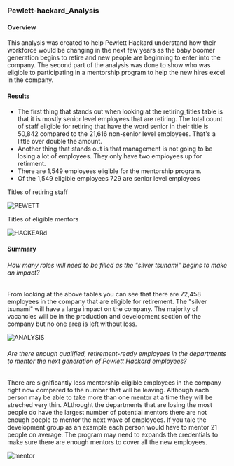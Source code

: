 ### Pewlett-hackard_Analysis
#### Overview
This analysis was created to help Pewlett Hackard understand how their workforce would be changing in the next few years
as the baby boomer generation begins to retire and new people are beginning to enter into the company. The second part of the 
analysis was done to show who was eligible to participating in a mentorship program to help the new hires excel in the company.
#### Results 
* The first thing that stands out when looking at the retiring_titles table is that it is mostly senior level employees that are retiring. The total count of staff eligible for retiring that have the word senior in their title is 50,842 compared to the 21,616 non-senior level employees. That's a little over double the amount.
* Another thing that stands out is that management is not going to be losing a lot of employees. They only have two employees up for retirment.
* There are 1,549 employees eligible for the mentorship program.
* Of the 1,549 eligible employees 729 are senior level employees

Titles of retiring staff

![PEWETT](https://user-images.githubusercontent.com/105613428/180626342-c11ce96c-3cbd-4e38-9da7-3e9ffb4b4748.PNG)

Titles of eligible mentors

![HACKEARd](https://user-images.githubusercontent.com/105613428/180626368-17a9b2d7-2956-4308-82dc-7bb204a60fad.PNG)


#### Summary
###### How many roles will need to be filled as the "silver tsunami" begins to make an impact?
From looking at the above tables you can see that there are 72,458 employees in the company that are eligible for retirement. The "silver tsunami" will have a large impact 
on the company. The majority of vacancies will be in the production and development section of the company but no one area is left without loss.

![ANALYSIS](https://user-images.githubusercontent.com/105613428/180626616-d905288a-de44-4be8-adfc-d39ec5a854e5.PNG)

###### Are there enough qualified, retirement-ready employees in the departments to mentor the next generation of Pewlett Hackard employees?
There are significantly less mentorship eligible employees in the company right now compared to the number that will be leaving. Although each person may be able to take
more than one mentor at a time they will be streched very thin. ALthought the departments that are losing the most people do have the largest number of potential mentors there are not enough poeple to mentor the next wave of employees. If you tale the development group as an example each person would have to mentor 21 people on average. The program may need to expands the credentials to make sure there are enough mentors to cover all the new employees.

![mentor](https://user-images.githubusercontent.com/105613428/180627219-531efbdd-68cc-422c-a50b-ac437d5277dc.PNG)
